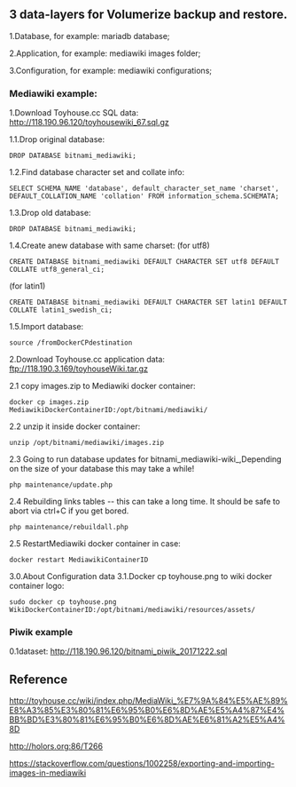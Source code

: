 

## 3 data-layers for Volumerize backup and restore.

1.Database, for example: mariadb database;

2.Application, for example: mediawiki images folder;

3.Configuration, for example: mediawiki configurations;


### Mediawiki example:

1.Download Toyhouse.cc SQL data: http://118.190.96.120/toyhousewiki_67.sql.gz

1.1.Drop original database:
```
DROP DATABASE bitnami_mediawiki;
```
1.2.Find database character set and collate info:

```
SELECT SCHEMA_NAME 'database', default_character_set_name 'charset', DEFAULT_COLLATION_NAME 'collation' FROM information_schema.SCHEMATA;
```
1.3.Drop old database:
```
DROP DATABASE bitnami_mediawiki;
```
1.4.Create anew database with same charset:
(for utf8)
```
CREATE DATABASE bitnami_mediawiki DEFAULT CHARACTER SET utf8 DEFAULT COLLATE utf8_general_ci;
```
(for latin1)
```
CREATE DATABASE bitnami_mediawiki DEFAULT CHARACTER SET latin1 DEFAULT COLLATE latin1_swedish_ci;
```
1.5.Import database:
```
source /fromDockerCPdestination
```

2.Download Toyhouse.cc application data: ftp://118.190.3.169/toyhouseWiki.tar.gz

2.1 copy images.zip to Mediawiki docker container:
```
docker cp images.zip MediawikiDockerContainerID:/opt/bitnami/mediawiki/ 
```

2.2 unzip it inside docker container:
```
unzip /opt/bitnami/mediawiki/images.zip
```

2.3 Going to run database updates for bitnami_mediawiki-wiki_,Depending on the size of your database this may take a while!

```
php maintenance/update.php
```

2.4 Rebuilding links tables -- this can take a long time. It should be safe to abort via ctrl+C if you get bored.

```
php maintenance/rebuildall.php
```
2.5 RestartMediawiki docker container in case:
```
docker restart MediawikiContainerID
```
3.0.About Configuration data
3.1.Docker cp toyhouse.png to wiki docker container logo:
```
sudo docker cp toyhouse.png WikiDockerContainerID:/opt/bitnami/mediawiki/resources/assets/
```

###  Piwik example

0.1dataset: http://118.190.96.120/bitnami_piwik_20171222.sql


## Reference

http://toyhouse.cc/wiki/index.php/MediaWiki_%E7%9A%84%E5%AE%89%E8%A3%85%E3%80%81%E6%95%B0%E6%8D%AE%E5%A4%87%E4%BB%BD%E3%80%81%E6%95%B0%E6%8D%AE%E6%81%A2%E5%A4%8D

http://holors.org:86/T266

https://stackoverflow.com/questions/1002258/exporting-and-importing-images-in-mediawiki

